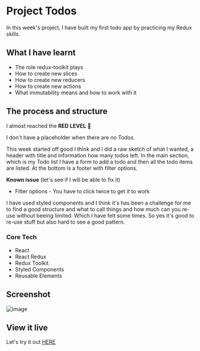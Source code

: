 # Project Todos

In this week's project, I have built my first todo app by practicing my Redux skills.

## What I have learnt

* The role redux-toolkit plays
* How to create new slices
* How to create new reducers
* How to create new actions
* What immutability means and how to work with it

## The process and structure

I almost reached the **RED LEVEL** 🔴

I don't have a placeholder when there are no Todos.

This week started off good I think and I did a raw sketch of what I wanted, a header with title and information how many todos left. In the main section, which is my Todo list I have a form to add a todo and then all the todo items are listed. At the bottom is a footer with filter options.

**Known issue** (let's see if I will be able to fix it)

* Filter options - You have to click twice to get it to work

I have used styled components and I think it's has been a challenge for me to find a good structure and what to call things and how much can you re-use without beeing limited. Which I have felt some times. So yes it's good to re-use stuff but also hard to see a good pattern.  

### Core Tech

* React
* React Redux
* Redux Toolkit
* Styled Components
* Reusable Elements 

## Screenshot
![image](https://user-images.githubusercontent.com/63206854/100387591-c06b1380-3028-11eb-8370-7ec44d984cde.png)
  
## View it live

Let's try it out [HERE](https://determined-feynman-654cb3.netlify.app/)